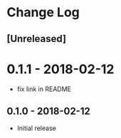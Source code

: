 # Change Log

## [Unreleased]

# 0.1.1 - 2018-02-12
- fix link in README

## 0.1.0 - 2018-02-12
- Initial release

